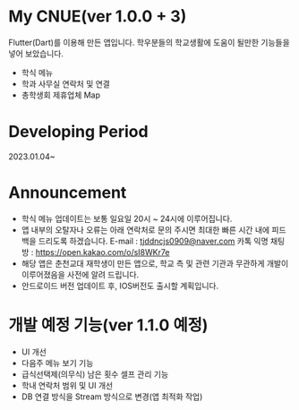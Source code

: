 # My CNUE(ver 1.0.0 + 3)
Flutter(Dart)를 이용해 만든 앱입니다.
학우분들의 학교생활에 도움이 될만한 기능들을 넣어 보았습니다.
- 학식 메뉴
- 학과 사무실 연락처 및 연결
- 총학생회 제휴업체 Map

# Developing Period 
2023.01.04~ 

# Announcement
- 학식 메뉴 업데이트는 보통 일요일 20시 ~ 24시에 이루어집니다.
- 앱 내부의 오탈자나 오류는 아래 연락처로 문의 주시면 최대한 빠른 시간 내에 피드백을 드리도록 하겠습니다.
  E-mail : tjddncjs0909@naver.com
  카톡 익명 채팅방 : https://open.kakao.com/o/sI8WKr7e
- 해당 앱은 춘천교대 재학생이 만든 앱으로, 학교 측 및 관련 기관과 무관하게 개발이 이루어졌음을 사전에 알려 드립니다.
- 안드로이드 버전 업데이트 후, IOS버전도 출시할 계획입니다.

# 개발 예정 기능(ver 1.1.0 예정)
- UI 개선
- 다음주 메뉴 보기 기능
- 급식선택제(의무식) 남은 횟수 셀프 관리 기능
- 학내 연락처 범위 및 UI 개선
- DB 연결 방식을 Stream 방식으로 변경(앱 최적화 작업)
